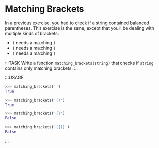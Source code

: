 # Matching Brackets

In a previous exercise, you had to check if a string contained balanced parentheses.
This exercise is the same, except that you'll be dealing with multiple kinds of brackets:

* `(` needs a matching `)`
* `{` needs a matching `}`
* `[` needs a matching `]`

:::TASK
Write a function `matching_brackets(string)` that checks if `string` contains only matching brackets.
:::

:::USAGE

```python
>>> matching_brackets('')
True

>>> matching_brackets('()')
True

>>> matching_brackets('(}')
False

>>> matching_brackets('({)}')
False
```

:::
